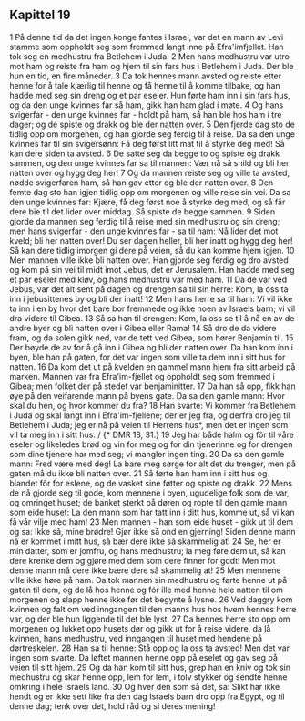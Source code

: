 ## Kapittel 19

1 På denne tid da det ingen konge fantes i Israel, var det en mann av Levi stamme som oppholdt seg som fremmed langt inne på Efra'imfjellet. Han tok seg en medhustru fra Betlehem i Juda.
2 Men hans medhustru var utro mot ham og reiste fra ham og hjem til sin fars hus i Betlehem i Juda. Der ble hun en tid, en fire måneder.
3 Da tok hennes mann avsted og reiste etter henne for å tale kjærlig til henne og få henne til å komme tilbake, og han hadde med seg sin dreng og et par eseler. Hun førte ham inn i sin fars hus, og da den unge kvinnes far så ham, gikk han ham glad i møte.
4 Og hans svigerfar - den unge kvinnes far - holdt på ham, så han ble hos ham i tre dager; og de spiste og drakk og ble der natten over.
5 Den fjerde dag sto de tidlig opp om morgenen, og han gjorde seg ferdig til å reise. Da sa den unge kvinnes far til sin svigersønn: Få deg først litt mat til å styrke deg med! Så kan dere siden ta avsted.
6 De satte seg da begge to og spiste og drakk sammen, og den unge kvinnes far sa til mannen: Vær nå så snild og bli her natten over og hygg deg her!
7 Og da mannen reiste seg og ville ta avsted, nødde svigerfaren ham, så han gav etter og ble der natten over.
8 Den femte dag sto han igjen tidlig opp om morgenen og ville reise sin vei. Da sa den unge kvinnes far: Kjære, få deg først noe å styrke deg med, og så får dere bie til det lider over middag. Så spiste de begge sammen.
9 Siden gjorde da mannen seg ferdig til å reise med sin medhustru og sin dreng; men hans svigerfar - den unge kvinnes far - sa til ham: Nå lider det mot kveld; bli her natten over! Du ser dagen heller, bli her inatt og hygg deg her! Så kan dere tidlig imorgen gi dere på veien, så du kan komme hjem igjen.
10 Men mannen ville ikke bli natten over. Han gjorde seg ferdig og dro avsted og kom på sin vei til midt imot Jebus, det er Jerusalem. Han hadde med seg et par eseler med kløv, og hans medhustru var med ham.
11 Da de var ved Jebus, var det alt sent på dagen og drengen sa til sin herre: Kom, la oss ta inn i jebusittenes by og bli der inatt!
12 Men hans herre sa til ham: Vi vil ikke ta inn i en by hvor det bare bor fremmede og ikke noen av Israels barn; vi vil dra videre til Gibea.
13 Så sa han til drengen: Kom, la oss se til å nå en av de andre byer og bli natten over i Gibea eller Rama!
14 Så dro de da videre fram, og da solen gikk ned, var de tett ved Gibea, som hører Benjamin til.
15 Der bøyde de av for å gå inn i Gibea og bli der natten over. Da han kom inn i byen, ble han på gaten, for det var ingen som ville ta dem inn i sitt hus for natten.
16 Da kom det ut på kvelden en gammel mann hjem fra sitt arbeid på marken. Mannen var fra Efra'im-fjellet og oppholdt seg som fremmed i Gibea; men folket der på stedet var benjaminitter.
17 Da han så opp, fikk han øye på den veifarende mann på byens gate. Da sa den gamle mann: Hvor skal du hen, og hvor kommer du fra?
18 Han svarte: Vi kommer fra Betlehem i Juda og skal langt inn i Efra'im-fjellene; der er jeg fra, og derfra dro jeg til Betlehem i Juda; jeg er nå på veien til Herrens hus*, men det er ingen som vil ta meg inn i sitt hus. / {* DMR 18, 31.}
19 Jeg har både halm og fôr til våre eseler og likeledes brød og vin for meg og for din tjenerinne og for drengen som dine tjenere har med seg; vi mangler ingen ting.
20 Da sa den gamle mann: Fred være med deg! La bare meg sørge for alt det du trenger, men på gaten må du ikke bli natten over.
21 Så førte han ham inn i sitt hus og blandet fôr for eslene, og de vasket sine føtter og spiste og drakk.
22 Mens de nå gjorde seg til gode, kom mennene i byen, ugudelige folk som de var, og omringet huset; de banket sterkt på døren og ropte til den gamle mann som eide huset: La den mann som har tatt inn i ditt hus, komme ut, så vi kan få vår vilje med ham!
23 Men mannen - han som eide huset - gikk ut til dem og sa: Ikke så, mine brødre! Gjør ikke så ond en gjerning! Siden denne mann nå er kommet i mitt hus, så bær dere ikke så skammelig at!
24 Se, her er min datter, som er jomfru, og hans medhustru; la meg føre dem ut, så kan dere krenke dem og gjøre med dem som dere finner for godt! Men mot denne mann må dere ikke bære dere så skammelig at!
25 Men mennene ville ikke høre på ham. Da tok mannen sin medhustru og førte henne ut på gaten til dem, og de lå hos henne og fór ille med henne hele natten til om morgenen og slapp henne ikke før det begynte å lysne.
26 Ved daggry kom kvinnen og falt om ved inngangen til den manns hus hos hvem hennes herre var, og der ble hun liggende til det ble lyst.
27 Da hennes herre sto opp om morgenen og lukket opp husets dør og gikk ut for å reise videre, da lå kvinnen, hans medhustru, ved inngangen til huset med hendene på dørtreskelen.
28 Han sa til henne: Stå opp og la oss ta avsted! Men det var ingen som svarte. Da løftet mannen henne opp på eselet og gav seg på veien til sitt hjem.
29 Og da han kom til sitt hus, grep han en kniv og tok sin medhustru og skar henne opp, lem for lem, i tolv stykker og sendte henne omkring i hele Israels land.
30 Og hver den som så det, sa: Slikt har ikke hendt og er ikke sett like fra den dag Israels barn dro opp fra Egypt, og til denne dag; tenk over det, hold råd og si deres mening!
